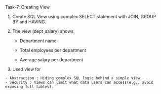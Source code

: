 Task-7: Creating View
 
 1. Create SQL View using complex SELECT  statement with JOIN, GROUP BY and HAVING.
 
 2. The view (dept_salary) shows:
 
    - Department name

    - Total employees per department

    - Average salary per department
      
  4.  Used view for

    - Abstraction : Hiding complex SQL logic behind a simple view.
    - Security : Views can limit what data users can access(e.g., avoid exposing full tables). 
